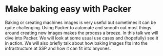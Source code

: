 # Make baking easy with Packer

Baking or creating machines images is very useful but sometimes it can be quite
challenging. Using Packer to automate and smooth out most things around creating
new images makes the process a breeze. In this talk we will dive into Packer. We
will look at some usual use cases and (hopefully) see it in action. We will also
briefly talk about how baking images fits into the infrastructure at SSP and how
it can fit into anyones.
